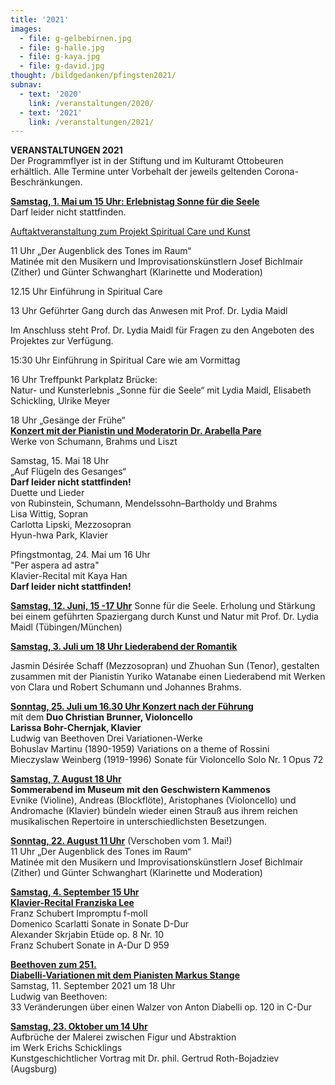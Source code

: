 ```yaml
---
title: '2021'
images:
  - file: g-gelbebirnen.jpg
  - file: g-halle.jpg
  - file: g-kaya.jpg
  - file: g-david.jpg
thought: /bildgedanken/pfingsten2021/
subnav:
  - text: '2020'
    link: /veranstaltungen/2020/
  - text: '2021'
    link: /veranstaltungen/2021/
---
```


**VERANSTALTUNGEN 2021**   
Der Programmflyer ist in der Stiftung und im Kulturamt Ottobeuren erhältlich.
Alle Termine unter Vorbehalt der jeweils geltenden Corona-Beschränkungen.  

[**Samstag, 1. Mai um 15 Uhr: Erlebnistag Sonne für die Seele**](/veranstaltungen/2021/20210501erlebnistag/)  
Darf leider nicht stattfinden. 
    
[Auftaktveranstaltung zum Projekt Spiritual Care und Kunst](/spiritualcare/)  
  
11 Uhr „Der Augenblick des Tones im Raum“  
Matinée mit den Musikern und Improvisationskünstlern Josef Bichlmair (Zither) und Günter Schwanghart (Klarinette und Moderation)

12.15 Uhr Einführung in Spiritual Care

13 Uhr Geführter Gang durch das Anwesen 
mit Prof. Dr. Lydia Maidl

Im Anschluss steht Prof. Dr. Lydia Maidl für Fragen zu den Angeboten des Projektes zur Verfügung.

15:30 Uhr Einführung in Spiritual Care wie am Vormittag

16 Uhr Treffpunkt Parkplatz Brücke:  
Natur- und Kunsterlebnis „Sonne für die Seele“ 
mit Lydia Maidl, Elisabeth Schickling, Ulrike Meyer

18 Uhr „Gesänge der Frühe“  
[**Konzert mit der Pianistin und Moderatorin Dr. Arabella Pare**](/veranstaltungen/2021/arabella/)  
Werke von Schumann, Brahms und Liszt 




Samstag, 15. Mai 18 Uhr  
„Auf Flügeln des Gesanges“  
**Darf leider nicht stattfinden!**  
Duette und Lieder  
von Rubinstein, Schumann, Mendelssohn–Bartholdy 
und Brahms  
Lisa Wittig, Sopran  
Carlotta Lipski, Mezzosopran  
Hyun-hwa Park, Klavier

Pfingstmontag, 24. Mai um 16 Uhr   
"Per aspera ad astra"   
Klavier-Recital mit Kaya Han  
**Darf leider nicht stattfinden!**


[**Samstag, 12. Juni, 15 -17 Uhr**](/spiritualcare/)
Sonne für die Seele. 
Erholung und Stärkung bei einem geführten Spaziergang 
durch Kunst und Natur 
mit Prof. Dr. Lydia Maidl (Tübingen/München)
 

[**Samstag, 3. Juli um 18 Uhr  Liederabend der Romantik**](/veranstaltungen/2021/liederromantik/)  

Jasmin Désirée Schaff (Mezzosopran) und Zhuohan Sun (Tenor), gestalten zusammen mit der Pianistin Yuriko Watanabe einen Liederabend mit Werken von Clara und Robert Schumann und Johannes Brahms. 

[**Sonntag, 25. Juli um 16.30 Uhr Konzert nach der Führung**](/veranstaltungen/2021/cellobrunner/)   
mit dem **Duo Christian Brunner, Violoncello  
Larissa Bohr-Chernjak, Klavier**    
Ludwig van Beethoven Drei Variationen-Werke  
Bohuslav Martinu (1890-1959) Variations on a theme of Rossini   
Mieczyslaw Weinberg (1919-1996) Sonate für Violoncello Solo Nr. 1 Opus 72

[**Samstag, 7. August 18 Uhr**](/veranstaltungen/2021/kammenos/)   
**Sommerabend im Museum mit den Geschwistern Kammenos**  
Evnike (Violine), Andreas (Blockflöte), Aristophanes (Violoncello) und Andromache (Klavier) bündeln wieder einen Strauß aus ihrem reichen musikalischen Repertoire in unterschiedlichsten Besetzungen.

[**Sonntag, 22. August 11 Uhr**](/veranstaltungen/2021/klarizither/) (Verschoben vom 1. Mai!)  
11 Uhr „Der Augenblick des Tones im Raum“  
Matinée mit den Musikern und Improvisationskünstlern Josef Bichlmair (Zither) und Günter Schwanghart (Klarinette und Moderation)

[**Samstag, 4. September 15 Uhr  
Klavier-Recital Franziska Lee**](/veranstaltungen/2021/franziskalee/)  
Franz Schubert Impromptu f-moll    
Domenico Scarlatti Sonate in Sonate D-Dur    
Alexander Skrjabin Etüde op. 8 Nr. 10  
Franz Schubert Sonate in A-Dur D 959

[**Beethoven zum 251.   
Diabelli-Variationen mit dem Pianisten Markus Stange**](/veranstaltungen/2021/stangediabelli/)         
Samstag, 11. September 2021 um 18 Uhr  
Ludwig van Beethoven:     
33 Veränderungen über einen Walzer von Anton Diabelli op. 120 in C-Dur

[**Samstag, 23. Oktober um 14 Uhr**](/veranstaltungen/2021/rothbojadziev/)  
Aufbrüche der Malerei zwischen Figur und Abstraktion  
im Werk Erichs Schicklings  
Kunstgeschichtlicher Vortrag mit Dr. phil. Gertrud Roth-Bojadziev (Augsburg)  

  
